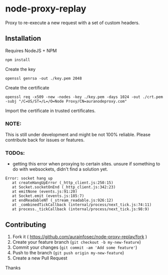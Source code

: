 # node-proxy-replay
Proxy to re-execute a new request with a set of custom headers.

## Installation
Requires NodeJS + NPM

```npm install```

Create the key

```openssl genrsa -out ./key.pem 2048```

Create the certificate

```openssl req -x509 -new -nodes -key ./key.pem -days 1024 -out ./crt.pem -subj "/C=US/ST=/L=/O=Node Proxy/CN=auranodeproxy.com"```

Import the certificate in trusted certificates.


### NOTE:
This is still under development and might be not 100% reliable. Please contribute back for issues or features.

### TODOs:
 - getting this error when proxying to certain sites. unsure if something to do with websockets, didn't find a solution yet.

 ```
 Error: socket hang up
    at createHangUpError (_http_client.js:250:15)
    at Socket.socketOnEnd (_http_client.js:342:23)
    at emitNone (events.js:91:20)
    at Socket.emit (events.js:185:7)
    at endReadableNT (_stream_readable.js:926:12)
    at _combinedTickCallback (internal/process/next_tick.js:74:11)
    at process._tickCallback (internal/process/next_tick.js:98:9)
 ```

 ## Contributing

 1. Fork it ( https://github.com/aurainfosec/node-proxy-replay/fork )
 2. Create your feature branch (`git checkout -b my-new-feature`)
 3. Commit your changes (`git commit -am 'Add some feature'`)
 4. Push to the branch (`git push origin my-new-feature`)
 5. Create a new Pull Request

 Thanks
